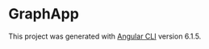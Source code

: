 # GraphApp

This project was generated with [Angular CLI](https://github.com/angular/angular-cli) version 6.1.5.

